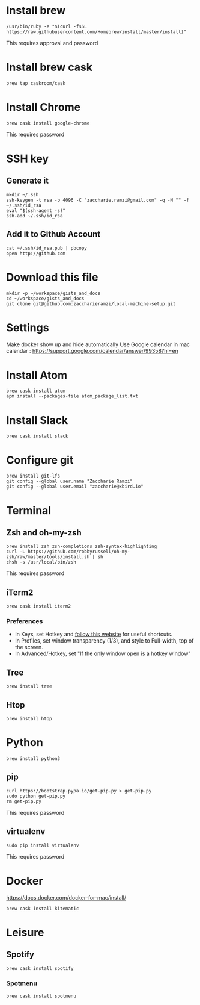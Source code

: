 # Install brew
```
/usr/bin/ruby -e "$(curl -fsSL https://raw.githubusercontent.com/Homebrew/install/master/install)"
```
This requires approval and password
# Install brew cask
```
brew tap caskroom/cask
```
# Install Chrome
```
brew cask install google-chrome
```
This requires password
# SSH key
## Generate it
```
mkdir ~/.ssh
ssh-keygen -t rsa -b 4096 -C "zaccharie.ramzi@gmail.com" -q -N "" -f ~/.ssh/id_rsa
eval "$(ssh-agent -s)"
ssh-add ~/.ssh/id_rsa
```
## Add it to Github Account
```
cat ~/.ssh/id_rsa.pub | pbcopy
open http://github.com
```
# Download this file
```
mkdir -p ~/workspace/gists_and_docs
cd ~/workspace/gists_and_docs
git clone git@github.com:zaccharieramzi/local-machine-setup.git
```
# Settings
Make docker show up and hide automatically
Use Google calendar in mac calendar : https://support.google.com/calendar/answer/99358?hl=en
# Install Atom
```
brew cask install atom
apm install --packages-file atom_package_list.txt
```
# Install Slack
```
brew cask install slack
```
# Configure git
```
brew install git-lfs
git config --global user.name "Zaccharie Ramzi"
git config --global user.email "zaccharie@xbird.io"
```
# Terminal
## Zsh and oh-my-zsh
```
brew install zsh zsh-completions zsh-syntax-highlighting
curl -L https://github.com/robbyrussell/oh-my-zsh/raw/master/tools/install.sh | sh
chsh -s /usr/local/bin/zsh
```
This requires password
## iTerm2
```
brew cask install iterm2
```
### Preferences
- In Keys, set Hotkey and [follow this website](https://coderwall.com/p/ds2dha/word-line-deletion-and-navigation-shortcuts-in-iterm2) for useful shortcuts.
- In Profiles, set window transparency (1/3), and style to Full-width, top of the screen.
- In Advanced/Hotkey, set "If the only window open is a hotkey window"
## Tree
```
brew install tree
```
## Htop
```
brew install htop
```
# Python
```
brew install python3
```
## pip
```
curl https://bootstrap.pypa.io/get-pip.py > get-pip.py
sudo python get-pip.py
rm get-pip.py
```
This requires password
## virtualenv
```
sudo pip install virtualenv
```
This requires password

# Docker
https://docs.docker.com/docker-for-mac/install/
```
brew cask install kitematic
```
# Leisure
## Spotify
```
brew cask install spotify
```
### Spotmenu
```
brew cask install spotmenu
```
